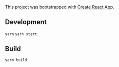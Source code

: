 This project was bootstrapped with [Create React App](https://github.com/facebookincubator/create-react-app).

## Development

`yarn`
`yarn start`

## Build

`yarn build`
